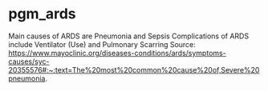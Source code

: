 # pgm_ards

Main causes of ARDS are Pneumonia and Sepsis
Complications of ARDS include Ventilator (Use) and Pulmonary Scarring
Source: https://www.mayoclinic.org/diseases-conditions/ards/symptoms-causes/syc-20355576#:~:text=The%20most%20common%20cause%20of,Severe%20pneumonia.
